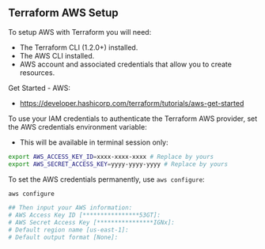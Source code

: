 ## Terraform AWS Setup

To setup AWS with Terraform you will need:

- The Terraform CLI (1.2.0+) installed.
- The AWS CLI installed.
- AWS account and associated credentials that allow you to create resources.

Get Started - AWS:

- https://developer.hashicorp.com/terraform/tutorials/aws-get-started

To use your IAM credentials to authenticate the Terraform AWS provider, set the AWS credentials environment variable:

- This will be available in terminal session only:

```bash
export AWS_ACCESS_KEY_ID=xxxx-xxxx-xxxx # Replace by yours
export AWS_SECRET_ACCESS_KEY=yyyy-yyyy-yyyy # Replace by yours
```

To set the AWS credentials permanently, use `aws configure`:

```bash
aws configure

## Then input your AWS information:
# AWS Access Key ID [****************53GT]:
# AWS Secret Access Key [****************IGNx]:
# Default region name [us-east-1]:
# Default output format [None]:
```
